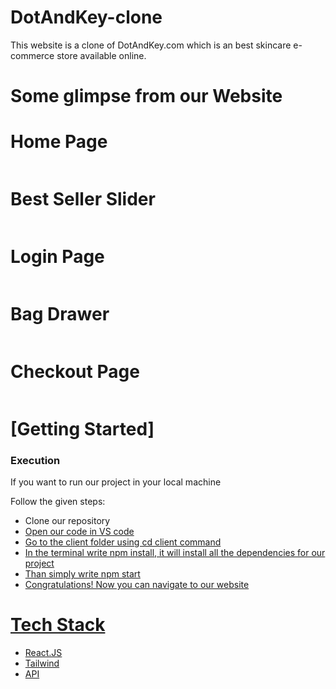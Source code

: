# DotAndKey-clone

This website is a clone of DotAndKey.com which is an best skincare e-commerce store available online.


<h1>Some glimpse from our Website </h1>

<h1>Home Page</h1>
<img src="https://masai-course.s3.ap-south-1.amazonaws.com/editor/uploads/2022-09-19/temp_742316.jpeg" alt=""/>

<h1>Best Seller Slider</h1>
<img src="https://masai-course.s3.ap-south-1.amazonaws.com/editor/uploads/2022-09-19/temp_994829.jpeg" alt=""/>

<h1>Login Page</h1>
<img src="https://masai-course.s3.ap-south-1.amazonaws.com/editor/uploads/2022-09-19/temp_883685.jpeg" alt=""/>


<h1>Bag Drawer</h1>
<img src="https://masai-course.s3.ap-south-1.amazonaws.com/editor/uploads/2022-09-19/temp_636775.jpeg" alt=""/>



<h1>Checkout Page</h1>
<img src="https://masai-course.s3.ap-south-1.amazonaws.com/editor/uploads/2022-09-19/temp_619375.jpeg" alt=""/>

# [Getting Started]

<h3>Execution</h3>
<p>If you want to run our project in your local machine</p>
<p>Follow the given steps:</p>
<ul>
<li>Clone our repository <a href="https://github.com/iamdebobrota/decisive-duck-1364"</a></li>
<li>Open our code in VS code</li>
<li>Go to the client folder using cd client command</li>
<li>In the terminal write npm install, it will install all the dependencies for our project</li>
<li>Than simply write npm start</li>
<li>Congratulations! Now you can navigate to our website</li>
</ul>

<h1>Tech Stack</h1>
<ul>
<li>React.JS</li>
<li>Tailwind</li>
<li>API</li>
</ul>
